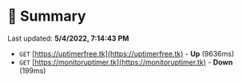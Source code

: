 # 📖 Summary
Last updated: **5/4/2022, 7:14:43 PM**

- `GET` [https://uptimerfree.tk](https://uptimerfree.tk) - **Up** (9636ms)
- `GET` [https://monitoruptimer.tk](https://monitoruptimer.tk) - **Down** (199ms)
